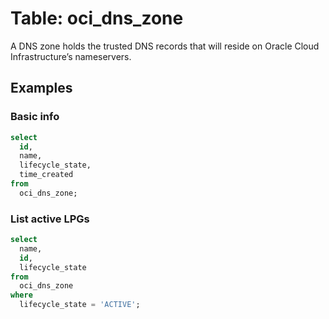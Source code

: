 # Table: oci_dns_zone

A DNS zone holds the trusted DNS records that will reside on Oracle Cloud Infrastructure’s nameservers.

## Examples

### Basic info

```sql
select
  id,
  name,
  lifecycle_state,
  time_created
from
  oci_dns_zone;
```

### List active LPGs

```sql
select
  name,
  id,
  lifecycle_state
from
  oci_dns_zone
where
  lifecycle_state = 'ACTIVE';
```

